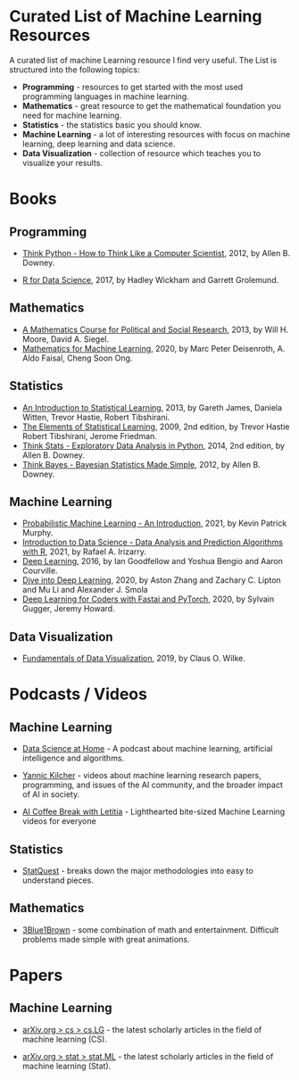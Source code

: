 # Curated List of Machine Learning Resources

A curated list of machine Learning resource I find very useful. The List is structured into the following topics:

- **Programming** - resources to get started with the most used programming languages in machine learning.
- **Mathematics** - great resource to get the mathematical foundation you need for machine learning.
- **Statistics** - the statistics basic you should know.
- **Machine Learning** - a lot of interesting resources with focus on machine learning, deep learning and data science.
- **Data Visualization** - collection of resource which teaches you to visualize your results.

# Books

## Programming

- [Think Python - How to Think Like a Computer Scientist](https://greenteapress.com/wp/think-python/), 2012, by Allen B. Downey.

- [R for Data Science](https://r4ds.had.co.nz/), 2017, by Hadley Wickham and Garrett Grolemund.

## Mathematics

- [A Mathematics Course for Political and Social Research](https://people.duke.edu/~das76/MooSieBook.html), 2013, by Will H. Moore, David A. Siegel.
- [Mathematics for Machine Learning](https://mml-book.github.io/), 2020, by Marc Peter Deisenroth, A. Aldo Faisal, Cheng Soon Ong.

## Statistics

- [An Introduction to Statistical Learning](https://www.statlearning.com/), 2013, by Gareth James, Daniela Witten, Trevor Hastie, Robert Tibshirani.
- [The Elements of Statistical Learning](https://web.stanford.edu/~hastie/ElemStatLearn/), 2009, 2nd edition, by Trevor Hastie Robert Tibshirani, Jerome Friedman.
- [Think Stats - Exploratory Data Analysis in Python](https://greenteapress.com/wp/think-stats-2e/), 2014, 2nd edition, by Allen B. Downey.
- [Think Bayes - Bayesian Statistics Made Simple](https://greenteapress.com/wp/think-bayes/), 2012, by Allen B. Downey.

## Machine Learning

- [Probabilistic Machine Learning - An Introduction](https://probml.github.io/pml-book/book1.html), 2021, by Kevin Patrick Murphy.
- [Introduction to Data Science - Data Analysis and Prediction Algorithms with R](https://rafalab.github.io/dsbook/), 2021, by Rafael A. Irizarry.
- [Deep Learning](https://www.deeplearningbook.org/), 2016, by Ian Goodfellow and Yoshua Bengio and Aaron Courville.
- [Dive into Deep Learning](https://d2l.ai/), 2020, by Aston Zhang and Zachary C. Lipton and Mu Li and Alexander J. Smola
- [Deep Learning for Coders with Fastai and PyTorch](https://course.fast.ai/), 2020, by Sylvain Gugger, Jeremy Howard.

## Data Visualization

- [Fundamentals of Data Visualization](https://clauswilke.com/dataviz/), 2019, by Claus O. Wilke.

# Podcasts / Videos

## Machine Learning

- [Data Science at Home](https://datascienceathome.com) - A podcast about machine learning, artificial intelligence and algorithms.

- [Yannic Kilcher](https://www.youtube.com/c/YannicKilcher/) - videos about machine learning research papers, programming, and issues of the AI community, and the broader impact of AI in society.

- [AI Coffee Break with Letitia](https://www.youtube.com/c/AICoffeeBreak) - Lighthearted bite-sized Machine Learning videos for everyone

## Statistics

- [StatQuest](https://www.youtube.com/c/joshstarmer/) - breaks down the major methodologies into easy to understand pieces.

## Mathematics

- [3Blue1Brown](https://www.youtube.com/c/3blue1brown/) - some combination of math and entertainment. Difficult problems made simple with great animations.

# Papers

## Machine Learning

- [arXiv.org > cs > cs.LG](https://arxiv.org/list/cs.LG/recent) - the latest scholarly articles in the field of machine learning (CS).

- [arXiv.org > stat > stat.ML](https://arxiv.org/list/stat.ML/recent) - the latest scholarly articles in the field of machine learning (Stat).
